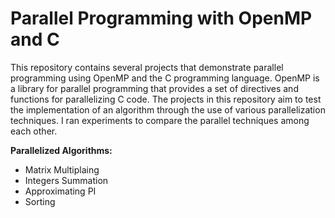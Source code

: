 # Parallel Programming with OpenMP and C

This repository contains several projects that demonstrate parallel programming using OpenMP and the C programming language. OpenMP is a library for parallel programming that provides a set of directives and functions for parallelizing C code. The projects in this repository aim to test the implementation of an algorithm through the use of various parallelization techniques. I ran experiments to compare the parallel techniques among each other. 

**Parallelized Algorithms:**
* Matrix Multiplaing
* Integers Summation
* Approximating PI 
* Sorting
